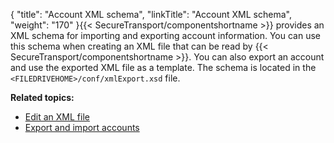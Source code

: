 {
    "title": "Account XML schema",
    "linkTitle": "Account XML schema",
    "weight": "170"
}{{< SecureTransport/componentshortname  >}} provides an XML schema for importing and exporting account information. You can use this schema when creating an XML file that can be read by {{< SecureTransport/componentshortname  >}}. You can also export an account and use the exported XML file as a template. The schema is located in the `<FILEDRIVEHOME>/conf/xmlExport.xsd` file.

**Related topics:**

-   <a href="../c_st_edit_xml_file" class="MCXref xref">Edit an XML file</a>
-   <a href="../t_st_importandexportaccounts" class="MCXref xref">Export and import accounts</a>
